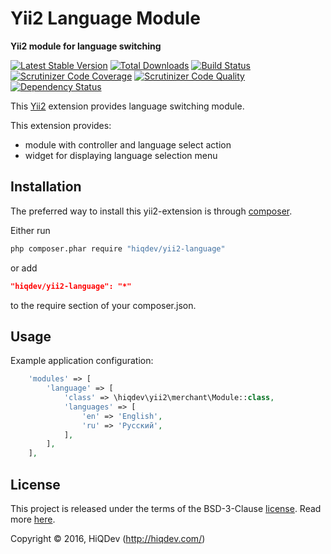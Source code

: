 Yii2 Language Module
====================

**Yii2 module for language switching**

[![Latest Stable Version](https://poser.pugx.org/hiqdev/yii2-language/v/stable)](https://packagist.org/packages/hiqdev/yii2-language)
[![Total Downloads](https://poser.pugx.org/hiqdev/yii2-language/downloads)](https://packagist.org/packages/hiqdev/yii2-language)
[![Build Status](https://img.shields.io/travis/hiqdev/yii2-language.svg)](https://travis-ci.org/hiqdev/yii2-language)
[![Scrutinizer Code Coverage](https://img.shields.io/scrutinizer/coverage/g/hiqdev/yii2-language.svg)](https://scrutinizer-ci.com/g/hiqdev/yii2-language/)
[![Scrutinizer Code Quality](https://img.shields.io/scrutinizer/g/hiqdev/yii2-language.svg)](https://scrutinizer-ci.com/g/hiqdev/yii2-language/)
[![Dependency Status](https://www.versioneye.com/php/hiqdev:yii2-language/dev-master/badge.svg)](https://www.versioneye.com/php/hiqdev:yii2-language/dev-master)

This [Yii2](http://yiiframework.com/) extension provides language switching module.

This extension provides:

- module with controller and language select action
- widget for displaying language selection menu

## Installation

The preferred way to install this yii2-extension is through [composer](http://getcomposer.org/download/).

Either run

```sh
php composer.phar require "hiqdev/yii2-language"
```

or add

```json
"hiqdev/yii2-language": "*"
```

to the require section of your composer.json.

## Usage

Example application configuration:
 
```php
    'modules' => [
        'language' => [
            'class' => \hiqdev\yii2\merchant\Module::class,
            'languages' => [
                'en' => 'English',
                'ru' => 'Русский',
            ],
        ],
    ],
```

## License

This project is released under the terms of the BSD-3-Clause [license](LICENSE).
Read more [here](http://choosealicense.com/licenses/bsd-3-clause).

Copyright © 2016, HiQDev (http://hiqdev.com/)
